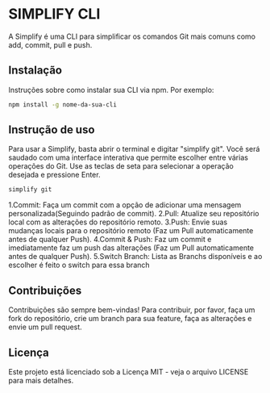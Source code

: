 # SIMPLIFY CLI

A Simplify é uma CLI para simplificar os comandos Git mais comuns como add, commit, pull e push.

## Instalação

Instruções sobre como instalar sua CLI via npm. Por exemplo:

```bash
npm install -g nome-da-sua-cli
```

## Instrução de uso

Para usar a Simplify, basta abrir o terminal e digitar "simplify git". Você será saudado com uma interface interativa que permite escolher entre várias operações do Git. Use as teclas de seta para selecionar a operação desejada e pressione Enter.

```bash
simplify git
```

1.Commit: Faça um commit com a opção de adicionar uma mensagem personalizada(Seguindo padrão de commit).
2.Pull: Atualize seu repositório local com as alterações do repositório remoto.
3.Push: Envie suas mudanças locais para o repositório remoto (Faz um Pull automaticamente antes de qualquer Push).
4.Commit & Push: Faz um commit e imediatamente faz um push das alterações (Faz um Pull automaticamente antes de qualquer Push).
5.Switch Branch: Lista as Branchs disponíveis e ao escolher é feito o switch para essa branch

## Contribuições

Contribuições são sempre bem-vindas!
Para contribuir, por favor, faça um fork do repositório, crie um branch para sua feature, faça as alterações e envie um pull request.

## Licença

Este projeto está licenciado sob a Licença MIT - veja o arquivo LICENSE para mais detalhes.
